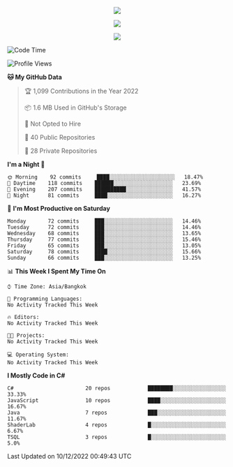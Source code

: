<p align="center">
  <a href="say-hi.gif"> 
    <img align="center" src="say-hi.gif"/>
  </a>
</p>
<p align="center">
  <a href="https://github.com/htthinh1999">
    <img align="center" src="https://github-readme-stats-kappa-pink.vercel.app/api?username=htthinh1999&show_icons=true&count_private=true&theme=dracula"/>
  </a>
</p>
<p align="center">
  <a href="https://github.com/htthinh1999">
    <img src="https://github-readme-stats-kappa-pink.vercel.app/api/top-langs/?username=htthinh1999&layout=compact&langs_count=6&count_private=true&hide=tsql,hlsl,glsl,shaderlab&theme=dracula"/>
  </a>
</p>

<!--START_SECTION:waka-->
![Code Time](http://img.shields.io/badge/Code%20Time-0%20secs-blue)

![Profile Views](http://img.shields.io/badge/Profile%20Views-193-blue)

**🐱 My GitHub Data** 

> 🏆 1,099 Contributions in the Year 2022
 > 
> 📦 1.6 MB Used in GitHub's Storage 
 > 
> 🚫 Not Opted to Hire
 > 
> 📜 40 Public Repositories 
 > 
> 🔑 28 Private Repositories  
 > 
**I'm a Night 🦉** 

```text
🌞 Morning    92 commits     ████░░░░░░░░░░░░░░░░░░░░░   18.47% 
🌆 Daytime    118 commits    ██████░░░░░░░░░░░░░░░░░░░   23.69% 
🌃 Evening    207 commits    ██████████░░░░░░░░░░░░░░░   41.57% 
🌙 Night      81 commits     ████░░░░░░░░░░░░░░░░░░░░░   16.27%

```
📅 **I'm Most Productive on Saturday** 

```text
Monday       72 commits     ███░░░░░░░░░░░░░░░░░░░░░░   14.46% 
Tuesday      72 commits     ███░░░░░░░░░░░░░░░░░░░░░░   14.46% 
Wednesday    68 commits     ███░░░░░░░░░░░░░░░░░░░░░░   13.65% 
Thursday     77 commits     ███░░░░░░░░░░░░░░░░░░░░░░   15.46% 
Friday       65 commits     ███░░░░░░░░░░░░░░░░░░░░░░   13.05% 
Saturday     78 commits     ████░░░░░░░░░░░░░░░░░░░░░   15.66% 
Sunday       66 commits     ███░░░░░░░░░░░░░░░░░░░░░░   13.25%

```


📊 **This Week I Spent My Time On** 

```text
⌚︎ Time Zone: Asia/Bangkok

💬 Programming Languages: 
No Activity Tracked This Week

🔥 Editors: 
No Activity Tracked This Week

🐱‍💻 Projects: 
No Activity Tracked This Week

💻 Operating System: 
No Activity Tracked This Week

```

**I Mostly Code in C#** 

```text
C#                       20 repos            ████████░░░░░░░░░░░░░░░░░   33.33% 
JavaScript               10 repos            ████░░░░░░░░░░░░░░░░░░░░░   16.67% 
Java                     7 repos             ███░░░░░░░░░░░░░░░░░░░░░░   11.67% 
ShaderLab                4 repos             █░░░░░░░░░░░░░░░░░░░░░░░░   6.67% 
TSQL                     3 repos             █░░░░░░░░░░░░░░░░░░░░░░░░   5.0%

```



 Last Updated on 10/12/2022 00:49:43 UTC
<!--END_SECTION:waka-->
